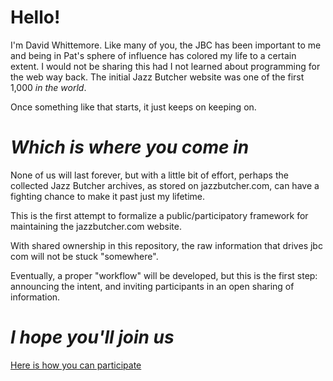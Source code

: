 
# Hello!

I'm David Whittemore.  Like many of you, the JBC has been important to me and being in Pat's sphere of influence has colored my life to a certain extent.  I would not be sharing this had I not learned about programming for the web way back.  The initial Jazz Butcher website was one of the first 1,000 _in the world_.

Once something like that starts, it just keeps on keeping on.

# *Which is where _you_ come in*

None of us will last forever, but with a little bit of effort, perhaps the collected Jazz Butcher archives, as stored on jazzbutcher.com, can have a fighting chance to make it past just my lifetime.

This is the first attempt to formalize a public/participatory framework for maintaining the jazzbutcher.com website.

With shared ownership in this repository, the raw information that drives jbc com will not be stuck "somewhere".

Eventually, a proper "workflow" will be developed, but this is the first step: announcing the intent, and inviting participants in an open sharing of information.

# *I hope you'll join us*

[Here is how you can participate](https://github.com/xpollen8/jazzbutcher.com/blob/main/PARTICIPATE.md) 

